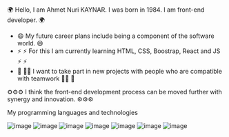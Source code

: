 🌍 Hello, I am Ahmet Nuri KAYNAR. I was born in 1984. I am front-end developer. 🌍 

- 😄 My future career plans include being a component of the software world. 😄
- ⚡ ⚡ For this I am currently learning HTML, CSS, Boostrap, React and JS ⚡ ⚡
- 💪 👮🏻 I want to take part in new projects with people who are compatible with teamwork 👮🏻 💪

⚙️⚙️⚙️ I think the front-end development process can be moved further with synergy and innovation. ⚙️⚙️⚙️

My programming languages ​​and technologies

![image](https://github.com/ahmetnurikaynar70/ahmetnurikaynar70/assets/137056289/bed1a457-8b7f-421d-b1d9-3334bf0fc35f)
![image](https://github.com/ahmetnurikaynar70/ahmetnurikaynar70/assets/137056289/72866e37-0086-44de-8c93-98848865361b)
![image](https://github.com/ahmetnurikaynar70/ahmetnurikaynar70/assets/137056289/99c5f535-c6b1-4900-a682-438d9a7f4cc0)
![image](https://github.com/ahmetnurikaynar70/ahmetnurikaynar70/assets/137056289/9893acf1-67d6-468b-b02e-abe4c3a51418)
![image](https://github.com/ahmetnurikaynar70/ahmetnurikaynar70/assets/137056289/2e3e77e9-c5bf-450d-a455-98b1f3af938f)
![image](https://github.com/ahmetnurikaynar70/ahmetnurikaynar70/assets/137056289/f24f70dc-61b3-45e1-8c81-7cecb82dfd34)
![image](https://github.com/ahmetnurikaynar70/ahmetnurikaynar70/assets/137056289/9a2c387a-7726-4d54-8bc8-64845de9436a)
